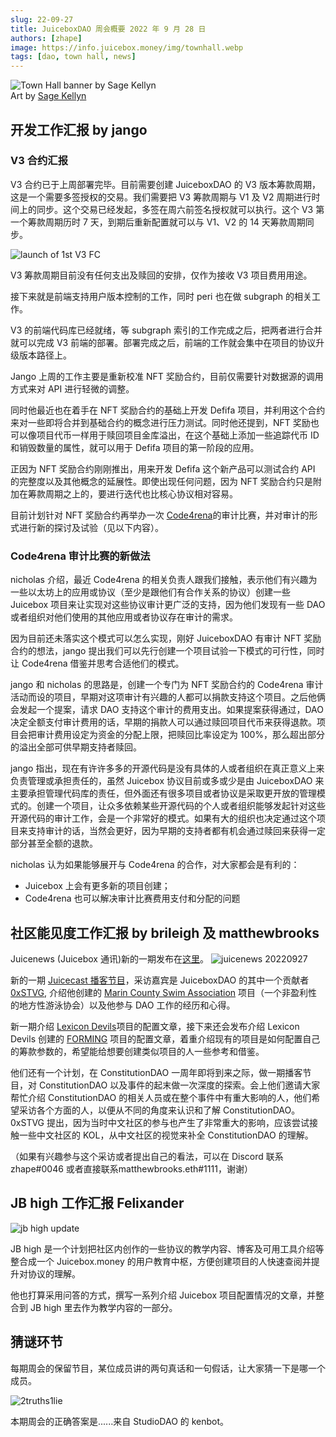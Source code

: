 ```yaml
---
slug: 22-09-27
title: JuiceboxDAO 周会概要 2022 年 9 月 28 日
authors: [zhape]
image: https://info.juicebox.money/img/townhall.webp
tags: [dao, town hall, news]
---
```


![Town Hall banner by Sage Kellyn](townhall.webp)  
Art by [Sage Kellyn](https://twitter.com/SageKellyn)

## 开发工作汇报 by jango

### V3 合约汇报

V3 合约已于上周部署完毕。目前需要创建 JuiceboxDAO 的 V3 版本筹款周期，这是一个需要多签授权的交易。我们需要把 V3 筹款周期与 V1 及 V2 周期进行时间上的同步。这个交易已经发起，多签在周六前签名授权就可以执行。这个 V3 第一个筹款周期历时 7 天，到期后重新配置就可以与 V1、V2 的 14 天筹款周期同步。

![launch of 1st V3 FC](gSt2Dyu.webp)

V3 筹款周期目前没有任何支出及赎回的安排，仅作为接收 V3 项目费用用途。

接下来就是前端支持用户版本控制的工作，同时 peri 也在做 subgraph 的相关工作。

V3 的前端代码库已经就绪，等 subgraph 索引的工作完成之后，把两者进行合并就可以完成 V3 前端的部署。部署完成之后，前端的工作就会集中在项目的协议升级版本路径上。

Jango 上周的工作主要是重新校准 NFT 奖励合约，目前仅需要针对数据源的调用方式来对 API 进行轻微的调整。

同时他最近也在着手在 NFT 奖励合约的基础上开发 Defifa 项目，并利用这个合约来对一些即将合并到基础合约的概念进行压力测试。同时他还提到，NFT 奖励也可以像项目代币一样用于赎回项目金库溢出，在这个基础上添加一些追踪代币 ID 和销毁数量的属性，就可以用于 Defifa 项目的第一阶段的应用。

正因为 NFT 奖励合约刚刚推出，用来开发 Defifa 这个新产品可以测试合约 API 的完整度以及其他概念的延展性。即使出现任何问题，因为 NFT 奖励合约只是附加在筹款周期之上的，要进行迭代也比核心协议相对容易。

目前计划针对 NFT 奖励合约再举办一次 [Code4rena](https://code4rena.com/)的审计比赛，并对审计的形式进行新的探讨及试验（见以下内容）。

### Code4rena 审计比赛的新做法

nicholas 介绍，最近 Code4rena 的相关负责人跟我们接触，表示他们有兴趣为一些以太坊上的应用或协议（至少是跟他们有合作关系的协议）创建一些 Juicebox 项目来让实现对这些协议审计更广泛的支持，因为他们发现有一些 DAO 或者组织对他们使用的其他应用或者协议存在审计的需求。

因为目前还未落实这个模式可以怎么实现，刚好 JuiceboxDAO 有审计 NFT 奖励合约的想法，jango 提出我们可以先行创建一个项目试验一下模式的可行性，同时让 Code4rena 借鉴并思考合适他们的模式。

jango 和 nicholas 的思路是，创建一个专门为 NFT 奖励合约的 Code4rena 审计活动而设的项目，早期对这项审计有兴趣的人都可以捐款支持这个项目。之后他俩会发起一个提案，请求 DAO 支持这个审计的费用支出。如果提案获得通过，DAO 决定全额支付审计费用的话，早期的捐款人可以通过赎回项目代币来获得退款。项目会把审计费用设定为资金的分配上限，把赎回比率设定为 100%，那么超出部分的溢出全部可供早期支持者赎回。

jango 指出，现在有许许多多的开源代码是没有具体的人或者组织在真正意义上来负责管理或承担责任的，虽然 Juicebox 协议目前或多或少是由 JuiceboxDAO 来主要承担管理代码库的责任，但外面还有很多项目或者协议是采取更开放的管理模式的。创建一个项目，让众多依赖某些开源代码的个人或者组织能够发起针对这些开源代码的审计工作，会是一个非常好的模式。如果有大的组织也决定通过这个项目来支持审计的话，当然会更好，因为早期的支持者都有机会通过赎回来获得一定部分甚至全额的退款。

nicholas 认为如果能够展开与 Code4rena 的合作，对大家都会是有利的：
- Juicebox 上会有更多新的项目创建；
- Code4rena 也可以解决审计比赛费用支付和分配的问题

## 社区能见度工作汇报 by brileigh 及 matthewbrooks

Juicenews (Juicebox 通讯)新的一期发布在[这里](https://juicenews.beehiiv.com/p/juicenews-sep-27)。
![juicenews 20220927](0PM1U8z.webp)


新的一期 [Juicecast 播客节目](https://anchor.fm/thejuicecast/episodes/Ep--11---Steve-from-Marin-County-Swim-Association-e1oet1l)，采访嘉宾是 JuiceboxDAO 的其中一个贡献者 [0xSTVG](https://twitter.com/0xSTVG), 介绍他创建的 [Marin County Swim Association](https://juicebox.money/@mcsa) 项目（一个非盈利性的地方性游泳协会）以及他参与 DAO 工作的经历和心得。

新一期介绍 [Lexicon Devils](https://juicebox.money/p/lexicondevils)项目的配置文章，接下来还会发布介绍 Lexicon Devils 创建的 [FORMING](https://juicebox.money/v2/p/66) 项目的配置文章，着重介绍现有的项目是如何配置自己的筹款参数的，希望能给想要创建类似项目的人一些参考和借鉴。

他们还有一个计划，在 ConstitutionDAO 一周年即将到来之际，做一期播客节目，对 ConstitutionDAO 以及事件的起末做一次深度的探索。会上他们邀请大家帮忙介绍 ConstitutionDAO 的相关人员或在整个事件中有重大影响的人，他们希望采访各个方面的人，以便从不同的角度来认识和了解 ConstitutionDAO。0xSTVG 提出，因为当时中文社区的参与也产生了非常重大的影响，应该尝试接触一些中文社区的 KOL，从中文社区的视觉来补全 ConstitutionDAO 的理解。

（如果有兴趣参与这个采访或者提出自己的看法，可以在 Discord 联系 zhape#0046 或者直接联系matthewbrooks.eth#1111，谢谢）

## JB high 工作汇报 Felixander
![jb high update](ycglZ2j.webp)

JB high 是一个计划把社区内创作的一些协议的教学内容、博客及可用工具介绍等整合成一个 Juicebox.money 的用户教育中枢，方便创建项目的人快速查阅并提升对协议的理解。

他也打算采用问答的方式，撰写一系列介绍 Juicebox 项目配置情况的文章，并整合到 JB high 里去作为教学内容的一部分。

## 猜谜环节

每期周会的保留节目，某位成员讲的两句真话和一句假话，让大家猜一下是哪一个成员。

![2truths1lie](ImdjSrX.webp)

本期周会的正确答案是......来自 StudioDAO 的 kenbot。
